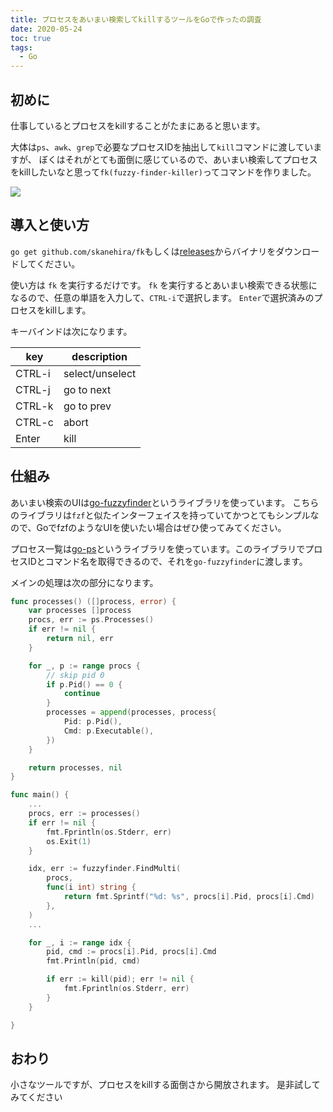 ```yaml
---
title: プロセスをあいまい検索してkillするツールをGoで作ったの調査
date: 2020-05-24
toc: true
tags: 
  - Go
---
```


## 初めに
仕事しているとプロセスをkillすることがたまにあると思います。

大体は`ps`、`awk`、`grep`で必要なプロセスIDを抽出して`kill`コマンドに渡していますが、
ぼくはそれがとても面倒に感じているので、あいまい検索してプロセスをkillしたいなと思って`fk(fuzzy-finder-killer)`ってコマンドを作りました。

![](https://i.imgur.com/Q6ONFRz.gif)

## 導入と使い方
`go get github.com/skanehira/fk`もしくは[releases](https://github.com/skanehira/fk/releases)からバイナリをダウンロードしてください。

使い方は `fk` を実行するだけです。
`fk` を実行するとあいまい検索できる状態になるので、任意の単語を入力して、`CTRL-i`で選択します。
`Enter`で選択済みのプロセスをkillします。

キーバインドは次になります。

| key    | description     |
|--------|-----------------|
| CTRL-i | select/unselect |
| CTRL-j | go to next      |
| CTRL-k | go to prev      |
| CTRL-c | abort           |
| Enter  | kill            |

## 仕組み
あいまい検索のUIは[go-fuzzyfinder](github.com/ktr0731/go-fuzzyfinder)というライブラリを使っています。
こちらのライブラリは`fzf`と似たインターフェイスを持っていてかつとてもシンプルなので、GoでfzfのようなUIを使いたい場合はぜひ使ってみてください。

プロセス一覧は[go-ps](github.com/mitchellh/go-ps)というライブラリを使っています。このライブラリでプロセスIDとコマンド名を取得できるので、それを`go-fuzzyfinder`に渡します。

メインの処理は次の部分になります。

```go
func processes() ([]process, error) {
	var processes []process
	procs, err := ps.Processes()
	if err != nil {
		return nil, err
	}

	for _, p := range procs {
		// skip pid 0
		if p.Pid() == 0 {
			continue
		}
		processes = append(processes, process{
			Pid: p.Pid(),
			Cmd: p.Executable(),
		})
	}

	return processes, nil
}

func main() {
	...
	procs, err := processes()
	if err != nil {
		fmt.Fprintln(os.Stderr, err)
		os.Exit(1)
	}

	idx, err := fuzzyfinder.FindMulti(
		procs,
		func(i int) string {
			return fmt.Sprintf("%d: %s", procs[i].Pid, procs[i].Cmd)
		},
	)
	...

	for _, i := range idx {
		pid, cmd := procs[i].Pid, procs[i].Cmd
		fmt.Println(pid, cmd)

		if err := kill(pid); err != nil {
			fmt.Fprintln(os.Stderr, err)
		}
	}

}
```


## おわり
小さなツールですが、プロセスをkillする面倒さから開放されます。
是非試してみてください

